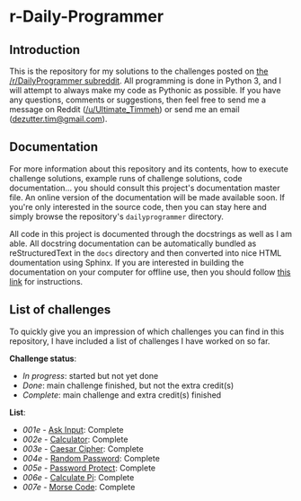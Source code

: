 # r-Daily-Programmer

## Introduction

This is the repository for my solutions to the challenges posted on [the /r/DailyProgrammer
subreddit](http://www.reddit.com/r/DailyProgrammer). All programming is done in Python 3, and I
will attempt to always make my code as Pythonic as possible. If you have any questions, comments
or suggestions, then feel free to send me a message on Reddit
([/u/Ultimate_Timmeh](http://www.reddit.com/u/ultimate_timmeh)) or send me an email
([dezutter.tim@gmail.com](mailto:dezutter.tim@gmail.com)).

## Documentation

For more information about this repository and its contents, how to execute challenge solutions,
example runs of challenge solutions, code documentation... you should consult this project's
documentation master file. An online version of the documentation will be made available soon.
If you're only interested in the source code, then you can stay here and simply browse the
repository's `dailyprogrammer` directory.

All code in this project is documented through the docstrings as well as I am able. All docstring
documentation can be automatically bundled as reStructuredText in the `docs` directory and then
converted into nice HTML doumentation using Sphinx. If you are interested in building the
documentation on your computer for offline use, then you should follow [this link](docs/README.md)
for instructions.

## List of challenges

To quickly give you an impression of which challenges you can find in this repository,
I have included a list of challenges I have worked on so far.

**Challenge status**:

- *In progress*: started but not yet done
- *Done*: main challenge finished, but not the extra credit(s)
- *Complete*: main challenge and extra credit(s) finished

**List**:

- *001e* - [Ask Input](dailyprogrammer/challenges/001e.py): Complete
- *002e* - [Calculator](dailyprogrammer/challenges/002e.py): Complete
- *003e* - [Caesar Cipher](dailyprogrammer/challenges/003e.py): Complete
- *004e* - [Random Password](dailyprogrammer/challenges/004e.py): Complete
- *005e* - [Password Protect](dailyprogrammer/challenges/005e.py): Complete
- *006e* - [Calculate Pi](dailyprogrammer/challenges/006e.py): Complete
- *007e* - [Morse Code](dailyprogrammer/challenges/007e.py): Complete



